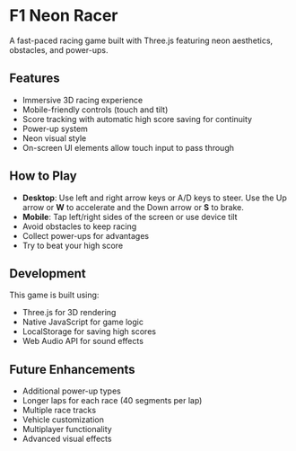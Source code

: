 # F1 Neon Racer

A fast-paced racing game built with Three.js featuring neon aesthetics, obstacles, and power-ups.

## Features

- Immersive 3D racing experience
- Mobile-friendly controls (touch and tilt)
- Score tracking with automatic high score saving for continuity
- Power-up system
- Neon visual style
- On-screen UI elements allow touch input to pass through

## How to Play

- **Desktop**: Use left and right arrow keys or A/D keys to steer. Use the Up arrow or **W** to accelerate and the Down arrow or **S** to brake.
- **Mobile**: Tap left/right sides of the screen or use device tilt
- Avoid obstacles to keep racing
- Collect power-ups for advantages
- Try to beat your high score

## Development

This game is built using:
- Three.js for 3D rendering
- Native JavaScript for game logic
- LocalStorage for saving high scores
- Web Audio API for sound effects

## Future Enhancements

- Additional power-up types
- Longer laps for each race (40 segments per lap)
- Multiple race tracks
- Vehicle customization
- Multiplayer functionality
- Advanced visual effects
